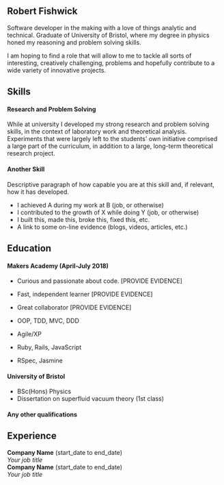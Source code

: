 ## Robert Fishwick

Software developer in the making with a love of things analytic and technical. Graduate of University of Bristol, where my degree in physics honed my reasoning and problem solving skills. 

I am hoping to find a role that will allow to me to tackle all sorts of interesting, creatively challenging, problems and hopefully contribute to a wide variety of innovative projects.

## Skills

#### Research and Problem Solving

While at university I developed my strong research and problem solving skills, in the context of laboratory work and theoretical analysis. Experiments that were largely left to the students' own initiative comprised a large part of the curriculum, in addition to a large, long-term theoretical research project.

#### Another Skill

Descriptive paragraph of how capable you are at this skill and, if relevant, how it has developed.

- I achieved A during my work at B (job, or otherwise)
- I contributed to the growth of X while doing Y (job, or otherwise)
- I built this, made this, broke this, fixed this, etc.
- A link to some on-line evidence (blogs, videos, articles, etc.)

## Education

#### Makers Academy (April-July 2018)

- Curious and passionate about code. [PROVIDE EVIDENCE]
- Fast, independent learner [PROVIDE EVIDENCE]
- Great collaborator [PROVIDE EVIDENCE]

- OOP, TDD, MVC, DDD
- Agile/XP
- Ruby, Rails, JavaScript
- RSpec, Jasmine

#### University of Bristol

- BSc(Hons) Physics
- Dissertation on superfluid vacuum theory (1st class)

#### Any other qualifications

## Experience

**Company Name** (start_date to end_date)    
*Your job title*  
**Company Name** (start_date to end_date)   
*Your job title*  

